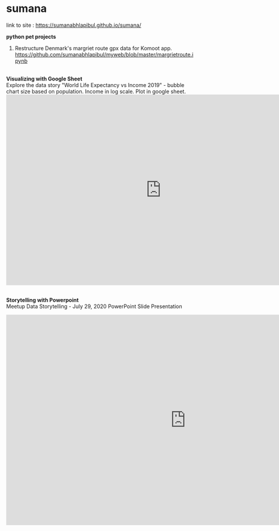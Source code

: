 # sumana

link to site : https://sumanabhlapibul.github.io/sumana/
<br>

<b>python pet projects</b>
1. Restructure Denmark's margriet route gpx data for Komoot app. https://github.com/sumanabhlapibul/myweb/blob/master/margrietroute.ipynb 


<br>
<b>Visualizing with Google Sheet</b><br>
Explore the data story  "World Life Expectancy vs Income 2019" - bubble chart size based on population. Income in log scale. Plot in google sheet.
<br>
<iframe width="830" height="512" seamless frameborder="0" scrolling="no" src="https://docs.google.com/spreadsheets/d/e/2PACX-1vRPox3wC06hCx5P41_q43hjwU_L5r8Nc54Q2IRGrYityuLkvYe13iry8P-2W_uiBD18K1i1wKX3kOgp/pubchart?oid=1597631781&amp;format=interactive"></iframe>
<br><br>


<b>Storytelling with Powerpoint</b><br>
Meetup Data Storytelling - July 29, 2020  PowerPoint Slide Presentation<br>

<iframe src="https://onedrive.live.com/embed?cid=B7FB8D845C600B20&amp;resid=B7FB8D845C600B20%213979&amp;authkey=AKkWaG_iLT-Suu4&amp;em=2&amp;wdAr=1.7777777777777777" width="962px" height="565px" frameborder="0">This is an embedded <a target="_blank" href="https://office.com">Microsoft Office</a> presentation, powered by <a target="_blank" href="https://office.com/webapps">Office</a>.</iframe>

<br>


